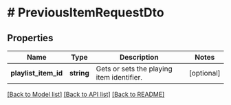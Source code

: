 # # PreviousItemRequestDto

## Properties

Name | Type | Description | Notes
------------ | ------------- | ------------- | -------------
**playlist_item_id** | **string** | Gets or sets the playing item identifier. | [optional]

[[Back to Model list]](../../README.md#models) [[Back to API list]](../../README.md#endpoints) [[Back to README]](../../README.md)
